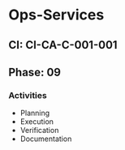 # Ops-Services

## CI: CI-CA-C-001-001
## Phase: 09

### Activities
- Planning
- Execution
- Verification
- Documentation
